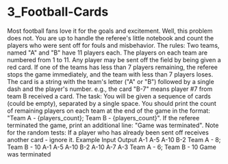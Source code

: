 # 3_Football-Cards
Most football fans love it for the goals and excitement. Well, this problem does not. You are up to handle the referee's little notebook and count the players who were sent off for fouls and misbehavior.
The rules: Two teams, named "A" and "B" have 11 players each. The players on each team are numbered from 1 to 11. Any player may be sent off the field by being given a red card. If one of the teams has less than 7 players remaining, the referee stops the game immediately, and the team with less than 7 players loses.
The card is a string with the team's letter ("A" or "B") followed by a single dash and the player's number. e.g., the card "B-7" means player #7 from team B received a card.
The task: You will be given a sequence of cards (could be empty), separated by a single space. You should print the count of remaining players on each team at the end of the game in the format: "Team A - {players_count}; Team B - {players_count}". If the referee terminated the game, print an additional line: "Game was terminated".
Note for the random tests: If a player who has already been sent off receives another card - ignore it.
Example
Input	Output
A-1 A-5 A-10 B-2	                   Team A - 8; Team B - 10
A-1 A-5 A-10 B-2 A-10 A-7 A-3	       Team A - 6; Team B - 10
                                     Game was terminated
